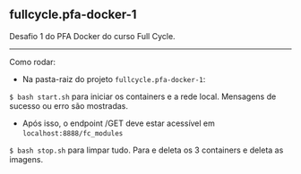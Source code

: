 ## fullcycle.pfa-docker-1

Desafio 1 do PFA Docker do curso Full Cycle.

---

Como rodar:
- Na pasta-raiz do projeto `fullcycle.pfa-docker-1`:

`$ bash start.sh` para iniciar os containers e a rede local. Mensagens de sucesso ou erro são mostradas.
  - Após isso, o endpoint /GET deve estar acessível em `localhost:8888/fc_modules`

`$ bash stop.sh` para limpar tudo. Para e deleta os 3 containers e deleta as imagens.